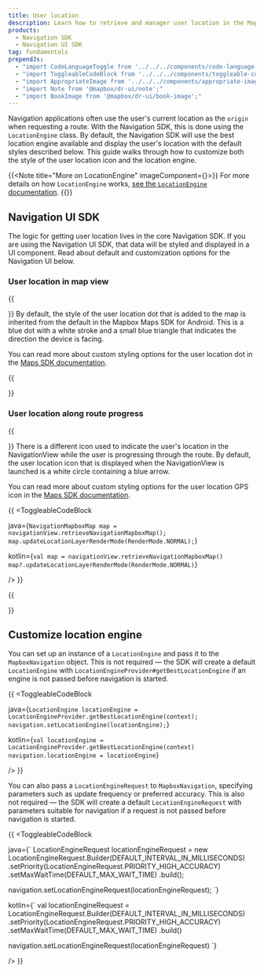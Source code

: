 ```yaml
---
title: User location
description: Learn how to retrieve and manager user location in the Mapbox Navigation SDK and Navigation UI SDK for Android.
products:
  - Navigation SDK
  - Navigation UI SDK
tag: fundamentals
prependJs:
  - "import CodeLanguageToggle from '../../../components/code-language-toggle';"
  - "import ToggleableCodeBlock from '../../../components/toggleable-code-block';"
  - "import AppropriateImage from '../../../components/appropriate-image'"
  - "import Note from '@mapbox/dr-ui/note';"
  - "import BookImage from '@mapbox/dr-ui/book-image';"
---
```


Navigation applications often use the user's current location as the `origin` when requesting a route. With the Navigation SDK, this is done using the `LocationEngine` class. By default, the Navigation SDK will use the best location engine available and display the user's location with the default styles described below. This guide walks through how to customize both the style of the user location icon and the location engine.

{{<Note title="More on LocationEngine" imageComponent={<BookImage size="60" />}>}}
For more details on how `LocationEngine` works, [see the `LocationEngine` documentation](https://docs.mapbox.com/android/core/overview/#locationengine). 
{{</Note>}}

## Navigation UI SDK

The logic for getting user location lives in the core Navigation SDK. If you are using the Navigation UI SDK, that data will be styled and displayed in a UI component. Read about default and customization options for the Navigation UI below.

### User location in map view

{{
<div className="grid grid--gut36 my24">
  <div className="col col--8-mm col--12">
}}
By default, the style of the user location dot that is added to the map is inherited from the default in the Mapbox Maps SDK for Android. This is a blue dot with a white stroke and a small blue triangle that indicates the direction the device is facing.

You can read more about custom styling options for the user location dot in the [Maps SDK documentation](/android/maps/overview/location-component/#active-styling-options).

{{
  </div>
  <div className="col col--4-mm col--12 align-center">
    <AppropriateImage imageId="defaultUserLocation" />
  </div>
</div>
}}

### User location along route progress

{{
<div className="grid grid--gut36 my24">
  <div className="col col--8-mm col--12">
}}
There is a different icon used to indicate the user's location in the NavigationView while the user is progressing through the route. By default, the user location icon that is displayed when the NavigationView is launched is a white circle containing a blue arrow. 

You can read more about custom styling options for the user location GPS icon in the [Maps SDK documentation](/android/maps/overview/location-component/#rendermode).

{{
<CodeLanguageToggle id="code-user-location-along-route-progress" />
<ToggleableCodeBlock

java={`
NavigationMapboxMap map = navigationView.retrieveNavigationMapboxMap();
map.updateLocationLayerRenderMode(RenderMode.NORMAL);
`}

kotlin={`
val map = navigationView.retrieveNavigationMapboxMap()
map?.updateLocationLayerRenderMode(RenderMode.NORMAL)
`}

/>
}}

{{
  </div>
  <div className="col col--4-mm col--12 align-center">
    <AppropriateImage imageId="defaultUserGpsIcon" />
  </div>
</div>
}}


## Customize location engine

You can set up an instance of a `LocationEngine` and pass it to the `MapboxNavigation` object. This is not required &mdash; the SDK will create a default `LocationEngine` with `LocationEngineProvider#getBestLocationEngine` if an engine is not passed before navigation is started.

{{
<CodeLanguageToggle id="nav-location-engine" />
<ToggleableCodeBlock

java={`
LocationEngine locationEngine = LocationEngineProvider.getBestLocationEngine(context);
navigation.setLocationEngine(locationEngine);
`}

kotlin={`
val locationEngine = LocationEngineProvider.getBestLocationEngine(context)
navigation.locationEngine = locationEngine
`}

/>
}}

You can also pass a `LocationEngineRequest` to `MapboxNavigation`, specifying parameters such as update frequency or preferred accuracy. This is also not required &mdash; the SDK will create a default `LocationEngineRequest` with parameters suitable for navigation if a request is not passed before navigation is started.  

{{
<CodeLanguageToggle id="nav-location-request" />
<ToggleableCodeBlock

java={`
LocationEngineRequest locationEngineRequest = new LocationEngineRequest.Builder(DEFAULT_INTERVAL_IN_MILLISECONDS)
    .setPriority(LocationEngineRequest.PRIORITY_HIGH_ACCURACY)
    .setMaxWaitTime(DEFAULT_MAX_WAIT_TIME)
    .build();

navigation.setLocationEngineRequest(locationEngineRequest);
`}

kotlin={`
val locationEngineRequest = LocationEngineRequest.Builder(DEFAULT_INTERVAL_IN_MILLISECONDS)
    .setPriority(LocationEngineRequest.PRIORITY_HIGH_ACCURACY)
    .setMaxWaitTime(DEFAULT_MAX_WAIT_TIME)
    .build()

navigation.setLocationEngineRequest(locationEngineRequest)
`}

/>
}}